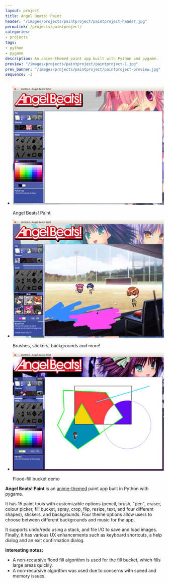 ```yaml
---
layout: project
title: Angel Beats! Paint
header: "/images/projects/paintproject/paintproject-header.jpg"
permalink: /projects/paintproject/
categories:
- projects
tags:
- python
- pygame
description: An anime-themed paint app built with Python and pygame.
preview: "/images/projects/paintproject/paintproject-1.jpg"
prev_banner: "/images/projects/paintproject/paintproject-preview.jpg"
sequence: -3
---
```


<script>
$(function() {
    $(".rslides").responsiveSlides({timeout: 3500, maxwidth:500});
});
</script>

<ul class="rslides">
    <li>
        <img src="/images/projects/paintproject/paintproject-1.jpg"/>
        <p class="caption">Angel Beats! Paint</p>
    </li>
    <li>
        <img src="/images/projects/paintproject/paintproject-2.jpg" alt=""/>
        <p class="caption">Brushes, stickers, backgrounds and more!</p>
    </li>
    <li>
        <img src="/images/projects/paintproject/paintproject-3.jpg" alt=""/>
        <p class="caption">Flood-fill bucket demo</p>
    </li>
</ul>

<p><strong>Angel Beats! Paint</strong> is an <a href="http://en.wikipedia.org/wiki/Angel_Beats!">anime-themed</a> paint app built in Python with
pygame.</p>

<p>It has 15 paint tools with customizable options (pencil, brush, "pen", eraser, colour picker, fill bucket, spray, crop, flip, resize, text, and four different shapes), stickers, and backgrounds. Four theme options allow users to choose between different backgrounds and music for the app.</p>

<p>It supports undo/redo using a stack, and file I/O to save and load images. Finally, it has various UX enhancements such as keyboard shortcuts, a help dialog and an exit confirmation dialog.</p>

<p><strong>Interesting notes:</strong></p>

<ul>
    <li>A non-recursive flood fill algorithm is used for the fill bucket, which fills large areas quickly.</li>
    <li>A non-recursive algorithm was used due to concerns with speed and memory issues.</li>
</ul>
